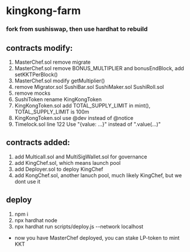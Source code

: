 # kingkong-farm
### fork from sushiswap, then use hardhat to rebuild
## contracts modify:
1. MasterChef.sol remove migrate
2. MasterChef.sol remove BONUS_MULTIPLIER and bonusEndBlock, add setKKTPerBlock()
3. MasterChef.sol modify getMultiplier()
4. remove Migrator.sol SushiBar.sol SushiMaker.sol SushiRoll.sol
5. remove mocks
6. SushiToken rename KingKongToken
7. KingKongToken.sol add TOTAL_SUPPLY_LIMIT in mint(), TOTAL_SUPPLY_LIMIT is 100m
8. KingKongToken.sol use @dev instead of @notice
9. Timelock.sol line 122 Use "{value: ...}" instead of ".value(...)"

## contracts added:
1. add Multicall.sol and MultiSigWallet.sol for governance
2. add KingChef.sol, which means launch pool
3. add Deployer.sol to deploy KingChef
4. add KongChef.sol, another lanuch pool, much likely KingChef, but we dont use it

## deploy
1. npm i
2. npx hardhat node
3. npx hardhat run scripts/deploy.js --network localhost
- now you have MasterChef deployed, you can stake LP-token to mint KKT

